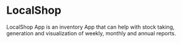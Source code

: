# LocalShop
LocalShop App is an inventory App that can help with stock taking, generation and visualization of weekly, monthly and annual reports.
